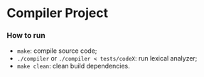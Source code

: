 # Compiler Project

### How to run
- `make`: compile source code;
- `./compiler` or `./compiler < tests/codeX`: run lexical analyzer;
- `make clean`: clean build dependencies.

